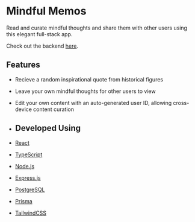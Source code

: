 # Mindful Memos

Read and curate mindful thoughts and share them with other users using this elegant full-stack app. 

Check out the backend [here](https://github.com/UnclePedro/Mindful-Memos-Backend).

## Features
- Recieve a random inspirational quote from historical figures
- Leave your own mindful thoughts for other users to view
- Edit your own content with an auto-generated user ID, allowing cross-device content curation

- ## Developed Using
- [React](https://react.dev/)
- [TypeScript](https://www.typescriptlang.org/)
- [Node.js](https://nodejs.org/en)
- [Express.js](https://expressjs.com/)
- [PostgreSQL](https://www.postgresql.org/)
- [Prisma](https://www.prisma.io/)
- [TailwindCSS](https://tailwindcss.com/)
